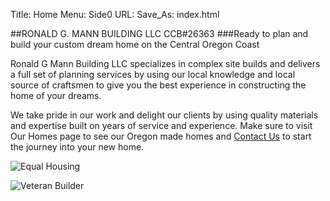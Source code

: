 Title: Home
Menu: Side0
URL:
Save_As: index.html

##RONALD G. MANN BUILDING LLC  CCB#26363
###Ready to plan and build your custom dream home on the Central Oregon Coast

Ronald G Mann Building LLC specializes in complex site builds and delivers a full set of planning services by using our local knowledge and local source of craftsmen to give you the best experience in constructing the home of your dreams.

We take pride in our work and delight our clients by using quality materials and expertise built on years of service and experience.
Make sure to visit Our Homes page to see our Oregon made homes and [Contact Us]({filename}About/Contact.md) to start the journey into your new home.

![Equal Housing]({static}/images/MNEqualhousinglender.png) 

![Veteran Builder]({static}/images/MNva-builder.jpg)
